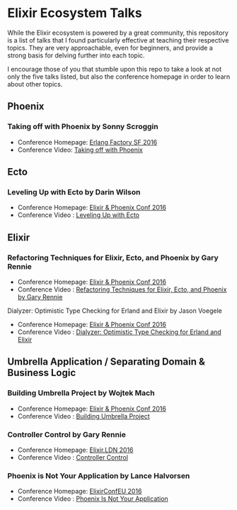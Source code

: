 # Elixir Ecosystem Talks

While the Elixir ecosystem is powered by a great community, this repository is a
list of talks that I found particularly effective at teaching their respective
topics. They are very approachable, even for beginners, and provide a strong
basis for delving further into each topic.

I encourage those of you that stumble upon this repo to take a look at not only
the five talks listed, but also the conference homepage in order to learn about
other topics.

## Phoenix

### Taking off with Phoenix by Sonny Scroggin
- Conference Homepage: [Erlang Factory SF 2016][1]
- Conference Video: [Taking off with Phoenix][2]

## Ecto

### Leveling Up with Ecto by Darin Wilson
- Conference Homepage: [Elixir & Phoenix Conf 2016][3]
- Conference Video : [Leveling Up with Ecto][4]

## Elixir

### Refactoring Techniques for Elixir, Ecto, and Phoenix by Gary Rennie
- Conference Homepage: [Elixir & Phoenix Conf 2016][3]
- Conference Video : [Refactoring Techniques for Elixir, Ecto, and Phoenix by Gary Rennie][5]

Dialyzer: Optimistic Type Checking for Erland and Elixir by Jason Voegele
- Conference Homepage: [Elixir & Phoenix Conf 2016][3]
- Conference Video : [Dialyzer: Optimistic Type Checking for Erland and Elixir][11]

## Umbrella Application / Separating Domain & Business Logic

### Building Umbrella Project by Wojtek Mach
- Conference Homepage: [Elixir & Phoenix Conf 2016][3]
- Conference Video : [Building Umbrella Project][6]

### Controller Control by Gary Rennie
- Conference Homepage: [Elixir.LDN 2016][7]
- Conference Video : [Controller Control][8]

### Phoenix is Not Your Application by Lance Halvorsen
- Conference Homepage: [ElixirConfEU 2016][9]
- Conference Video : [Phoenix Is Not Your Application][10]

[1]: http://www.erlang-factory.com/sfbay2016
[2]: https://youtu.be/eSWNi5vRxU8
[3]: http://www.elixirconf.com/
[4]: https://youtu.be/QE7bpqpDoKo
[5]: https://youtu.be/V21DAKtY31Q
[6]: https://youtu.be/6NTmUQClHrU
[7]: http://www.elixir.london/
[8]: https://youtu.be/XhNacMst_1o
[9]: http://www.elixirconf.eu/
[10]: https://youtu.be/lDKCSheBc-8
[11]: https://www.youtube.com/watch?v=JT0ECYZ9FaQ
